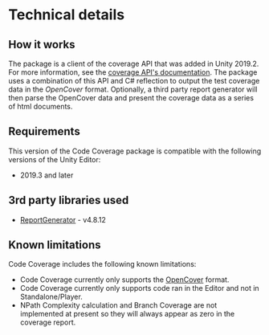 # Technical details

## How it works

The package is a client of the coverage API that was added in Unity 2019.2. For more information, see the [coverage API's documentation](https://docs.unity3d.com/ScriptReference/TestTools.Coverage.html). The package uses a combination of this API and C# reflection to output the test coverage data in the *OpenCover* format. Optionally, a third party report generator will then parse the OpenCover data and present the coverage data as a series of html documents.

## Requirements

This version of the Code Coverage package is compatible with the following versions of the Unity Editor:

* 2019.3 and later

## 3rd party libraries used

* [ReportGenerator](https://github.com/danielpalme/ReportGenerator) - v4.8.12

## Known limitations

Code Coverage includes the following known limitations:

* Code Coverage currently only supports the [OpenCover](https://github.com/OpenCover/opencover) format.
* Code Coverage currently only supports code ran in the Editor and not in Standalone/Player.
* NPath Complexity calculation and Branch Coverage are not implemented at present so they will always appear as zero in the coverage report.